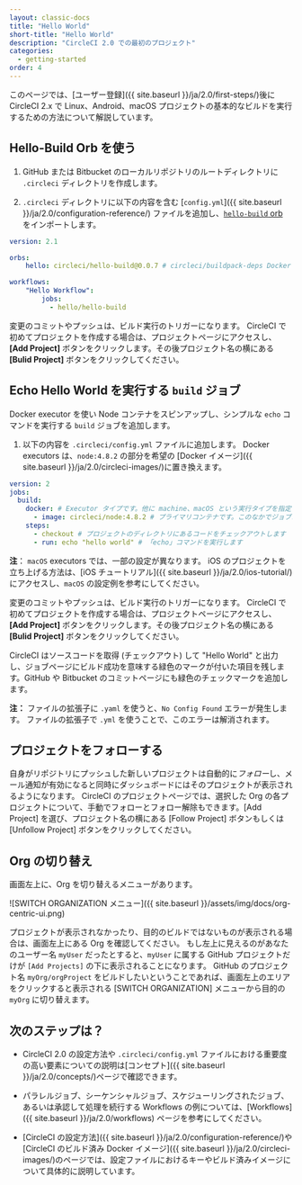 ```yaml
---
layout: classic-docs
title: "Hello World"
short-title: "Hello World"
description: "CircleCI 2.0 での最初のプロジェクト"
categories:
  - getting-started
order: 4
---
```

このページでは、[ユーザー登録]({{ site.baseurl }}/ja/2.0/first-steps/)後に CircleCI 2.x で Linux、Android、macOS プロジェクトの基本的なビルドを実行するための方法について解説しています。

## Hello-Build Orb を使う

1. GitHub または Bitbucket のローカルリポジトリのルートディレクトリに `.circleci` ディレクトリを作成します。

2. `.circleci` ディレクトリに以下の内容を含む [`config.yml`]({{ site.baseurl }}/ja/2.0/configuration-reference/) ファイルを追加し、[`hello-build` orb](https://circleci.com/orbs/registry/orb/circleci/hello-build) をインポートします。

```yaml
version: 2.1

orbs:
    hello: circleci/hello-build@0.0.7 # circleci/buildpack-deps Docker イメージを使います

workflows:
    "Hello Workflow":
        jobs:
          - hello/hello-build
```

変更のコミットやプッシュは、ビルド実行のトリガーになります。 CircleCI で初めてプロジェクトを作成する場合は、プロジェクトページにアクセスし、**[Add Project]** ボタンをクリックします。その後プロジェクト名の横にある **[Bulid Project]** ボタンをクリックしてください。

## Echo Hello World を実行する `build` ジョブ

Docker executor を使い Node コンテナをスピンアップし、シンプルな `echo` コマンドを実行する `build` ジョブを追加します。

1. 以下の内容を `.circleci/config.yml` ファイルに追加します。 Docker executors は、`node:4.8.2` の部分を希望の [Docker イメージ]({{ site.baseurl }}/ja/2.0/circleci-images/)に置き換えます。

```yaml
version: 2
jobs:
  build:
    docker: # Executor タイプです。他に machine、macOS という実行タイプを指定できます
      - image: circleci/node:4.8.2 # プライマリコンテナです。このなかでジョブコマンドが実行されます
    steps:
      - checkout # プロジェクトのディレクトリにあるコードをチェックアウトします
      - run: echo "hello world" # 「echo」コマンドを実行します
```

**注**： `macOS` executors では、一部の設定が異なります。 iOS のプロジェクトを立ち上げる方法は、[iOS チュートリアル]({{ site.baseurl }}/ja/2.0/ios-tutorial/)にアクセスし、`macOS` の設定例を参考にしてください。

変更のコミットやプッシュは、ビルド実行のトリガーになります。 CircleCI で初めてプロジェクトを作成する場合は、プロジェクトページにアクセスし、**[Add Project]** ボタンをクリックします。その後プロジェクト名の横にある **[Bulid Project]** ボタンをクリックしてください。

CircleCI はソースコードを取得 (チェックアウト) して "Hello World" と出力し、ジョブページにビルド成功を意味する緑色のマークが付いた項目を残します。GitHub や Bitbucket のコミットページにも緑色のチェックマークを追加します。

**注：** ファイルの拡張子に `.yaml` を使うと、`No Config Found` エラーが発生します。 ファイルの拡張子で `.yml` を使うことで、このエラーは解消されます。

## プロジェクトをフォローする

自身がリポジトリにプッシュした新しいプロジェクトは自動的に*フォロー*し、メール通知が有効になると同時にダッシュボードにはそのプロジェクトが表示されるようになります。 CircleCI のプロジェクトページでは、選択した Org の各プロジェクトについて、手動でフォローとフォロー解除もできます。[Add Project] を選び、プロジェクト名の横にある [Follow Project] ボタンもしくは [Unfollow Project] ボタンをクリックしてください。

## Org の切り替え

画面左上に、Org を切り替えるメニューがあります。

![SWITCH ORGANIZATION メニュー]({{ site.baseurl }}/assets/img/docs/org-centric-ui.png)

プロジェクトが表示されなかったり、目的のビルドではないものが表示される場合は、画面左上にある Org を確認してください。 もし左上に見えるのがあなたのユーザー名 `myUser` だったとすると、`myUser` に属する GitHub プロジェクトだけが `[Add Projects]` の下に表示されることになります。 GitHub のプロジェクト名 `myOrg/orgProject` をビルドしたいということであれば、画面左上のエリアをクリックすると表示される [SWITCH ORGANIZATION] メニューから目的の `myOrg` に切り替えます。

## 次のステップは？

- CircleCI 2.0 の設定方法や `.circleci/config.yml` ファイルにおける重要度の高い要素についての説明は[コンセプト]({{ site.baseurl }}/ja/2.0/concepts/)ページで確認できます。

- パラレルジョブ、シーケンシャルジョブ、スケジューリングされたジョブ、あるいは承認して処理を続行する Workflows の例については、[Workflows]({{ site.baseurl }}/ja/2.0/workflows) ページを参考にしてください。

- [CircleCI の設定方法]({{ site.baseurl }}/ja/2.0/configuration-reference/)や [CircleCI のビルド済み Docker イメージ]({{ site.baseurl }}/ja/2.0/circleci-images/)のページでは、設定ファイルにおけるキーやビルド済みイメージについて具体的に説明しています。
